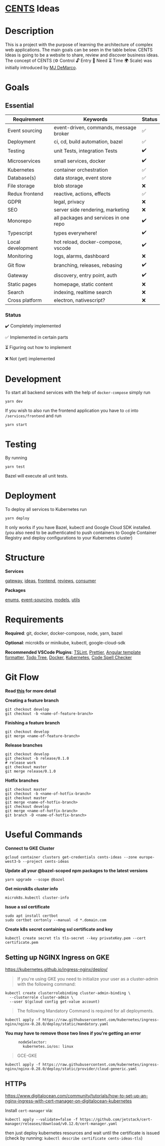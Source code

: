 # [CENTS](https://www.thefastlaneforum.com/community/threads/the-cents-business-commandments-for-entrepreneurs.81090/) Ideas

# Description

This is a project with the purpose of learning the architecture of complex web applications. The main goals can be seen in the table below. CENTS Ideas is going to be a website to share, review and discover business ideas. The concept of CENTS (⚙ Control 🔓 Entry 🙏 Need ⏳ Time 🌍 Scale) was initially introduced by [MJ DeMarco](http://www.mjdemarco.com/).

# Goals

## Essential

| Requirement       | Keywords                               | Status |
| ----------------- | -------------------------------------- | ------ |
| Event sourcing    | event-driven, commands, message broker | ✅     |
| Deployment        | ci, cd, build automation, bazel        | ✅     |
| Testing           | unit Tests, integration Tests          | ✔️     |
| Microservices     | small services, docker                 | ✔️     |
| Kubernetes        | container orchestration                | ✅     |
| Database(s)       | data storage, event store              | ✅     |
| File storage      | blob storage                           | ❌     |
| Redux frontend    | reactive, actions, effects             | ✅     |
| GDPR              | legal, privacy                         | ❌     |
| SEO               | server side rendering, marketing       | ❌     |
| Monorepo          | all packages and services in one repo  | ✔️     |
| Typescript        | types everywhere!                      | ✔️     |
| Local development | hot reload, docker-compose, vscode     | ✔️     |
| Monitoring        | logs, alarms, dashboard                | ❌     |
| Git flow          | branching, releases, rebasing          | ✔️     |
| Gateway           | discovery, entry point, auth           | ✔️     |
| Static pages      | homepage, static content               | ❌     |
| Search            | indexing, realtime search              | ❌     |
| Cross platform    | electron, nativescript?                | ❌     |

### Status

✔️ Completely implemented

✅ Implemented in certain parts

⏳ Figuring out how to implement

❌ Not (yet) implemented

# Development

To start all backend services with the help of `docker-compose` simply run

```
yarn dev
```

If you wish to also run the frontend application you have to `cd` into `/services/frontend` and run

```
yarn start
```

# Testing

By running

```
yarn test
```

Bazel will execute all unit tests.

# Deployment

To deploy all services to Kubernetes run

```
yarn deploy
```

It only works if you have Bazel, kubectl and Google Cloud SDK installed. (you also need to be authenticated to push containers to Google Container Registry and deploy configurations to your Kubernetes cluster)

# Structure

**Services**

[gateway](https://github.com/flolude/cents-ideas/tree/develop/services/gateway), [ideas](https://github.com/flolude/cents-ideas/tree/develop/services/ideas), [frontend](https://github.com/flolude/cents-ideas/blob/develop/services/frontend), [reviews](https://github.com/flolude/cents-ideas/tree/develop/services/reviews), [consumer](https://github.com/flolude/cents-ideas/tree/develop/services/consumer)

**Packages**

[enums](https://github.com/flolude/cents-ideas/tree/master/packages/enums), [event-sourcing](https://github.com/flolude/cents-ideas/tree/master/packages/event-sourcing), [models](https://github.com/flolude/cents-ideas/tree/master/packages/models), [utils](https://github.com/flolude/cents-ideas/tree/master/packages/utils)

# Requirements

**Required**: git, docker, docker-compose, node, yarn, bazel

**Optional**: microk8s or minikube, kubectl, google-cloud-sdk

**Recommended VSCode Plugins**: [TSLint](https://marketplace.visualstudio.com/items?itemName=ms-vscode.vscode-typescript-tslint-plugin), [Prettier](https://marketplace.visualstudio.com/items?itemName=esbenp.prettier-vscode), [Angular template formatter](https://marketplace.visualstudio.com/items?itemName=stringham.angular-template-formatter), [Todo Tree](https://marketplace.visualstudio.com/items?itemName=Gruntfuggly.todo-tree), [Docker](https://marketplace.visualstudio.com/items?itemName=ms-azuretools.vscode-docker), [Kubernetes](https://marketplace.visualstudio.com/items?itemName=ms-kubernetes-tools.vscode-kubernetes-tools), [Code Spell Checker](https://marketplace.visualstudio.com/items?itemName=streetsidesoftware.code-spell-checker)

# Git Flow

**Read [this](https://www.atlassian.com/git/tutorials/comparing-workflows/gitflow-workflow) for more detail**

**Creating a feature branch**

```
git checkout develop
git checkout -b <name-of-feature-branch>
```

**Finishing a feature branch**

```
git checkout develop
git merge <name-of-feature-branch>
```

**Release branches**

```
git checkout develop
git checkout -b release/0.1.0
# release work
git checkout master
git merge release/0.1.0
```

**Hotfix branches**

```
git checkout master
git checkout -b <name-of-hotfix-branch>
git checkout master
git merge <name-of-hotfix-branch>
git checkout develop
git merge <name-of-hotfix-branch>
git branch -D <name-of-hotfix-branch>
```

# Useful Commands

**Connect to GKE Cluster**

```
gcloud container clusters get-credentials cents-ideas --zone europe-west3-b --project cents-ideas
```

**Update all your @bazel-scoped npm packages to the latest versions**

```
yarn upgrade --scope @bazel
```

**Get microk8s cluster info**

```
microk8s.kubectl cluster-info
```

**Issue a ssl certificate**

```
sudo apt install certbot
sudo certbot certonly --manual -d *.domain.com
```

**Create k8s secret containing ssl certificate and key**

```
kubectl create secret tls tls-secret --key privateKey.pem --cert certificate.pem
```

## Setting up NGINX Ingress on GKE

https://kubernetes.github.io/ingress-nginx/deploy/

> If you're using GKE you need to initialize your user as a cluster-admin with the following command:

```
kubectl create clusterrolebinding cluster-admin-binding \
  --clusterrole cluster-admin \
  --user $(gcloud config get-value account)
```

> The following Mandatory Command is required for all deployments.

```
kubectl apply -f https://raw.githubusercontent.com/kubernetes/ingress-nginx/nginx-0.28.0/deploy/static/mandatory.yaml
```

**You may have to remove those two lines if you're getting an error**

```
      nodeSelector:
        kubernetes.io/os: linux
```

> GCE-GKE

```
kubectl apply -f https://raw.githubusercontent.com/kubernetes/ingress-nginx/nginx-0.28.0/deploy/static/provider/cloud-generic.yaml
```

## HTTPs

https://www.digitalocean.com/community/tutorials/how-to-set-up-an-nginx-ingress-with-cert-manager-on-digitalocean-kubernetes

Install `cert-manager` via:

```
kubectl apply --validate=false -f https://github.com/jetstack/cert-manager/releases/download/v0.12.0/cert-manager.yaml
```

then just deploy kubernetes resources and wait until the certificate is issued (check by running: `kubectl describe certificate cents-ideas-tls`)
